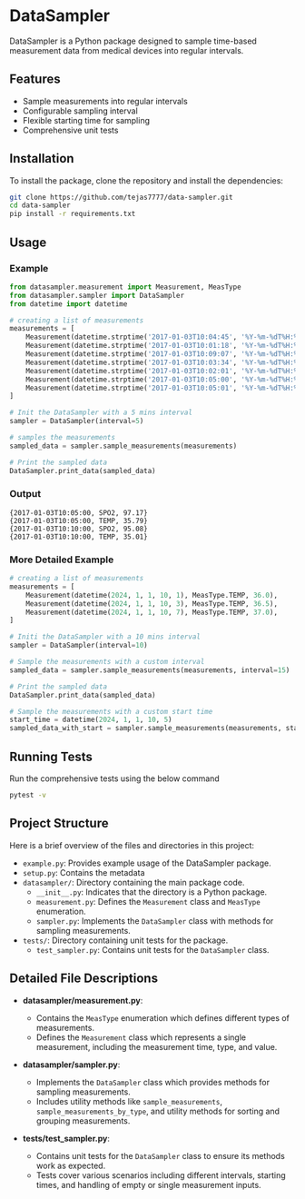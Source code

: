 # DataSampler
DataSampler is a Python package designed to sample time-based measurement data from medical devices into regular intervals.

## Features
- Sample measurements into regular intervals
- Configurable sampling interval
- Flexible starting time for sampling
- Comprehensive unit tests

## Installation
To install the package, clone the repository and install the dependencies:
```bash
git clone https://github.com/tejas7777/data-sampler.git
cd data-sampler
pip install -r requirements.txt
```
## Usage
### Example
```python
from datasampler.measurement import Measurement, MeasType
from datasampler.sampler import DataSampler
from datetime import datetime

# creating a list of measurements
measurements = [
    Measurement(datetime.strptime('2017-01-03T10:04:45', '%Y-%m-%dT%H:%M:%S'), MeasType.TEMP, 35.79),
    Measurement(datetime.strptime('2017-01-03T10:01:18', '%Y-%m-%dT%H:%M:%S'), MeasType.SPO2, 98.78),
    Measurement(datetime.strptime('2017-01-03T10:09:07', '%Y-%m-%dT%H:%M:%S'), MeasType.TEMP, 35.01),
    Measurement(datetime.strptime('2017-01-03T10:03:34', '%Y-%m-%dT%H:%M:%S'), MeasType.SPO2, 96.49),
    Measurement(datetime.strptime('2017-01-03T10:02:01', '%Y-%m-%dT%H:%M:%S'), MeasType.TEMP, 35.82),
    Measurement(datetime.strptime('2017-01-03T10:05:00', '%Y-%m-%dT%H:%M:%S'), MeasType.SPO2, 97.17),
    Measurement(datetime.strptime('2017-01-03T10:05:01', '%Y-%m-%dT%H:%M:%S'), MeasType.SPO2, 95.08),
]

# Init the DataSampler with a 5 mins interval
sampler = DataSampler(interval=5)

# samples the measurements
sampled_data = sampler.sample_measurements(measurements)

# Print the sampled data
DataSampler.print_data(sampled_data)
```
### Output
```terminal
{2017-01-03T10:05:00, SPO2, 97.17}
{2017-01-03T10:05:00, TEMP, 35.79}
{2017-01-03T10:10:00, SPO2, 95.08}
{2017-01-03T10:10:00, TEMP, 35.01}
```

### More Detailed Example
```python
# creating a list of measurements
measurements = [
    Measurement(datetime(2024, 1, 1, 10, 1), MeasType.TEMP, 36.0),
    Measurement(datetime(2024, 1, 1, 10, 3), MeasType.TEMP, 36.5),
    Measurement(datetime(2024, 1, 1, 10, 7), MeasType.TEMP, 37.0),
]

# Initi the DataSampler with a 10 mins interval
sampler = DataSampler(interval=10)

# Sample the measurements with a custom interval
sampled_data = sampler.sample_measurements(measurements, interval=15)

# Print the sampled data
DataSampler.print_data(sampled_data)

# Sample the measurements with a custom start time
start_time = datetime(2024, 1, 1, 10, 5)
sampled_data_with_start = sampler.sample_measurements(measurements, start_of_sampling=start_time)
```

## Running Tests
Run the comprehensive tests using the below command
```bash
pytest -v
```

## Project Structure
Here is a brief overview of the files and directories in this project:
- `example.py`: Provides example usage of the DataSampler package.
- `setup.py`: Contains the metadata
- `datasampler/`: Directory containing the main package code.
  - `__init__.py`: Indicates that the directory is a Python package.
  - `measurement.py`: Defines the `Measurement` class and `MeasType` enumeration.
  - `sampler.py`: Implements the `DataSampler` class with methods for sampling measurements.
- `tests/`: Directory containing unit tests for the package.
  - `test_sampler.py`: Contains unit tests for the `DataSampler` class.

## Detailed File Descriptions
- **datasampler/measurement.py**:
  - Contains the `MeasType` enumeration which defines different types of measurements.
  - Defines the `Measurement` class which represents a single measurement, including the measurement time, type, and value.
  
- **datasampler/sampler.py**:
  - Implements the `DataSampler` class which provides methods for sampling measurements.
  - Includes utility methods like `sample_measurements`, `sample_measurements_by_type`, and utility methods for sorting and grouping measurements.
  
- **tests/test_sampler.py**:
  - Contains unit tests for the `DataSampler` class to ensure its methods work as expected.
  - Tests cover various scenarios including different intervals, starting times, and handling of empty or single measurement inputs.





